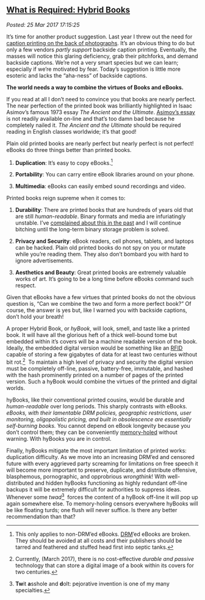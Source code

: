  
[What is Required: Hybrid Books](http://analyzethedatanotthedrivel.org/2017/03/25/what-is-required-hybrid-books/)
-------------------------------------------------------------------------------------------------------

*Posted: 25 Mar 2017 17:15:25*

It’s time for another product suggestion. Last year I threw out the need
for [caption printing on the back of
photographs](https://analyzethedatanotthedrivel.org/2015/09/07/what-is-required-print-captions-on-the-back-of-photographs/).
It’s an obvious thing to do but only a few vendors *partly support*
backside caption printing. Eventually, the masses will notice this
glaring deficiency, grab their pitchforks, and demand backside captions.
We’re not a very smart species but we can learn; especially if we’re
motivated by fear. Today’s suggestion is little more esoteric and lacks
the “aha-ness” of backside captions.

**The world needs a way to combine the virtues of Books and eBooks.**

If you read at all I don’t need to convince you that books are nearly
perfect. The near perfection of the printed book was brilliantly
highlighted in Isaac Asimov’s famous 1973 essay *The Ancient and the
Ultimate*. [Asimov’s
essay](https://www.jstor.org/stable/40009789?seq=1#page_scan_tab_contents)
is not readily available on-line and that’s too damn bad because he
completely nailed it. *The Ancient and the Ultimate* should be required
reading in English classes worldwide; it’s that good!

Plain old printed books are nearly perfect but nearly perfect is not
perfect! eBooks do three things better than printed books.

1.  **Duplication**: It’s easy to copy eBooks.[^5353a] 

2.  **Portability**: You can carry entire eBook libraries around on
    your phone.

3.  **Multimedia**: eBooks can easily embed sound recordings and video.

Printed books reign supreme when it comes to:

1.  **Durability**: There are printed books that are hundreds of years
    old that are still *human-readable*. Binary formats and media are
    infuriatingly unstable. I’ve [complained about this in the
    past](https://analyzethedatanotthedrivel.org/2010/12/06/soon-we-will-all-be-software-archeologists/)
    and I will continue bitching until the long-term binary storage
    problem is solved.

2.  **Privacy and Security**: eBook readers, cell phones, tablets, and
    laptops can be hacked. Plain old printed books do not spy on you or
    mutate while you’re reading them. They also don’t bombard you with
    hard to ignore advertisements.

3.  **Aesthetics and Beauty**: Great printed books are extremely
    valuable works of art. It’s going to be a long time before eBooks
    command such respect.

Given that eBooks have a few virtues that printed books do not the
obvious question is, “Can we combine the two and form a more perfect
book?” Of course, the answer is yes but, like I warned you with backside
captions, don’t hold your breath!

A proper Hybrid Book, or *hyBook*, will look, smell, and taste like a
printed book. It will have all the glorious heft of a thick well-bound
tome but embedded within it’s covers will be a machine readable version
of the book. Ideally, the embedded digital version would be something
like an
[RFID](https://en.wikipedia.org/wiki/Radio-frequency_identification)
capable of storing a few gigabytes of data for at least two centuries
without bit rot.[^5353b]  To maintain a high level of privacy and security
the digital version must be completely off-line, passive, battery-free,
immutable, and hashed with the hash prominently printed on a number of
pages of the printed version. Such a hyBook would combine the virtues of
the printed and digital worlds.

hyBooks, like their conventional printed cousins, would be durable and
*human-readable* over long periods. This sharply contrasts with eBooks.
*eBooks, with their lamentable DRM policies, geographic restrictions,
user monitoring, oligopolistic pricing, and built in obsolescence are
essentially self-burning books.* You cannot depend on eBook longevity
because you don’t control them; they can be conveniently
[memory-holed](https://en.wikipedia.org/wiki/Memory_hole) without
warning. With hyBooks you are in control.

Finally, hyBooks mitigate the most important limitation of printed
works: duplication difficulty. As we move into an increasing DRM’ed and
censored future with every aggrieved party screaming for limitations on
free speech it will become more important to preserve, duplicate, and
distribute offensive, blasphemous, pornographic, and opprobrious
*wrongthink*! With well-distributed and hidden hyBooks functioning as
highly redundant off-line backups it will be extremely difficult for
authorities to suppress ideas. Whenever some *twad*[^5353c]  forces the
content of a hyBook off-line it will pop up again somewhere else. To
memory-holing censors everywhere hyBooks will be like floating turds;
one flush will never suffice. Is there any better recommendation than
that?

[^5353a]: This only applies to non-DRM’ed eBooks.
    [DRM](https://en.wikipedia.org/wiki/Digital_rights_management)’ed
    eBooks are broken. They should be avoided at all costs and their
    publishers should be tarred and feathered and stuffed head first
    into septic tanks.

[^5353b]: Currently, (March 2017), there is no cost-effective *durable and
    passive* technology that can store a digital image of a book within
    its covers for two centuries.

[^5353c]: **Tw**it **a**sshole and **d**olt: pejorative invention is one of
    my many specialties.
